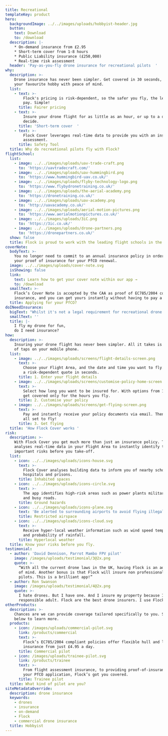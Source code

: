 ```yaml
---
title: Recreational
templateKey: product
hero:
  backgroundImage: ../../images/uploads/hobbyist-header.jpg
  button:
    text: Download
    to: /download
  description: |-
    * On-demand insurance from £2.95
    * Short-term cover from 1-8 hours
    * Public Liability insurance (£250,000)
    * Real-time risk assessment
  header: 'Pay-as-you-fly drone insurance for recreational pilots  '
why:
  description: >-
    Drone insurance has never been simpler. Get covered in 30 seconds, and enjoy
    your favourite hobby with peace of mind.
  list:
    - text: >-
        Flock's pricing is risk-dependent, so the safer you fly, the less you
        pay. Simple!
      title: Fairer pricing
    - text: >-
        Insure your drone flight for as little as an hour, or up to a day. You
        decide.
      title: 'Short-term cover  '
    - text: >-
        Flock Cover leverages real-time data to provide you with an instant risk
        assessment.
      title: Safety Tool
  title: Why do recreational pilots fly with Flock?
flightSchool:
  list:
    - image: ../../images/uploads/uav-trade-craft.png
      to: 'https://uavtradecraft.com/'
    - image: ../../images/uploads/uav-hummingbird.png
      to: 'https://www.hummingbird-uav.co.uk/'
    - image: ../../images/uploads/flyby-technology-logo.png
      to: 'https://www.flybydronetraining.co.uk/'
    - image: ../../images/uploads/the-aerial-academy.png
      to: 'https://dronetraining.co.uk/'
    - image: ../../images/uploads/uav-academy.png
      to: 'http://uavacademy.co.uk/'
    - image: ../../images/uploads/aerial-motion-pictures.png
      to: 'https://www.aerialmotionpictures.co.uk/'
    - image: ../../images/uploads/3iC.png
      to: 'https://3ic.co.uk/'
    - image: ../../images/uploads/drone-partners.png
      to: 'https://dronepartners.co.uk/'
  show: false
  title: Flock is proud to work with the leading flight schools in the UK
coverNote:
  bodyText: >-
    You no longer need to commit to an annual insurance policy in order to get
    your proof of insurance for your PfCO renewal.
  image: ../../images/uploads/cover-note.svg
  isShowing: false
  link:
    text: Learn how to get your cover note within our app →
    to: /download
  smallText: >-
    Flock’s Cover Note is accepted by the CAA as proof of EC785/2004 compliant
    insurance, and you can get yours instantly without having to pay a penny.
  title: Applying for your PfCO?
doINeedInsurance:
  bigText: "Whilst it's not a legal requirement for recreational drone pilots to have insurance, it's important to recognise the risks. A flying robot with spinning propellers has the potential to cause some serious damage if something were to go wrong.\_\n\nFlock's Public Liability insurance gives you peace of mind from the second you take off, and starts from just £2.95: the price of your morning coffee!"
  smallText: ''
  title: |-
    I fly my drone for fun,
    do I need insurance?
how:
  description: >-
    Insuring your drone flight has never been simpler. All it takes is a matter
    of taps on your mobile phone.
  list:
    - image: ../../images/uploads/screens/flight-details-screen.png
      text: >-
        Choose your Flight Area, and the date and time you want to fly. Receive
        a risk-dependent quote in seconds.
      title: 1. Enter your flight details
    - image: ../../images/uploads/screens/customise-policy-home-screen.png
      text: >-
        Select how long you want to be insured for. With options from 1-8 hours,
        get covered only for the hours you fly.
      title: 2. Customise your policy
    - image: ../../images/uploads/screens/get-flying-screen.png
      text: >-
        Pay and instantly receive your policy documents via email. Then you're
        all set to fly!
      title: 3. Get flying
  title: 'How Flock Cover works '
risk:
  description: >-
    With Flock Cover you get much more than just an insurance policy. The app
    analyses real-time data in your Flight Area to instantly identify the
    important risks before you take-off.
  list:
    - icon: ../../images/uploads/icons-house.svg
      text: >-
        Flock Cover analyses building data to inform you of nearby schools,
        hospitals and prisons.
      title: Inhabited spaces
    - icon: ../../images/uploads/icons-circle.svg
      text: >-
        The app identifies high-risk areas such as power plants military bases
        and busy roads.
      title: Ground hazards
    - icon: ../../images/uploads/icons-plane.svg
      text: 'Be alerted to surrounding airports to avoid flying illegally. '
      title: Restricted airspace
    - icon: ../../images/uploads/icons-cloud.svg
      text: >-
        Receive hyper-local weather information such as wind speed temperature
        and probability of rainfall.
      title: Hyperlocal weather
  title: Know your risks before you fly.
testimonial:
  - author: 'David Dennison, Parrot Mambo FPV pilot'
    image: /images/uploads/testimonial/3@2x.png
    quote: >-
      “With all the current drone laws in the UK, having Flock is an added peace
      of mind. Another bonus is that Flock will insure non professional drone
      pilots. This is a brilliant app!”
  - author: Ron Swanson
    image: /images/uploads/testimonial/4@2x.png
    quote: >-
      I hate drones. But I have one. And I insure my property because I'm a
      responsible adult. Flock are the best drone insurers. I use Flock.
otherProducts:
  description: >-
    Chances are we can provide coverage tailored specifically to you. Select
    below to learn more.
  products:
    - icon: /images/uploads/commercial-pilot.svg
      link: /products/commercial
      text: >-
        Flock’s EC785/2004 compliant policies offer flexible hull and liability
        insurance from just £4.95 a day.
      title: Commercial pilot
    - icon: /images/uploads/trainee-pilot.svg
      link: /products/trainee
      text: >-
        From flight assessment insurance, to providing proof-of-insurance in
        your PfCO application, Flock’s got you covered.
      title: Trainee pilot
  title: What kind of pilot are you?
siteMetadataOverride:
  description: drone insurance
  keywords:
    - drones
    - insurance
    - on-demand
    - Flock
    - commercial drone insurance
  title: Hobbyist
---
```


